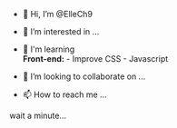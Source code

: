 - 👋 Hi, I’m @ElleCh9
- 👀 I’m interested in ...
- 🌱 I'm learning <br>
       <b>Front-end:</b>
      - Improve CSS
      - Javascript  
      
      
- 💞️ I’m looking to collaborate on ...
- 📫 How to reach me ...


wait a minute...
